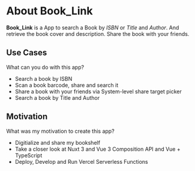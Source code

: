 # About <strong class="green">Book_Link</strong>

<strong class="green">Book_Link</strong> is a App to search a Book by _ISBN_ or _Title_ and _Author_.
And retrieve the book cover and description.
Share the book with your friends.

## Use Cases

What can you do with this app?

- Search a book by ISBN
- Scan a book barcode, share and search it
- Share a book with your friends via System-level share target picker
- Search a book by Title and Author

## Motivation

What was my motivation to create this app?

- Digitialize and share my bookshelf
- Take a closer look at Nuxt 3 and Vue 3 Composition API and Vue + TypeScript
- Deploy, Develop and Run Vercel Serverless Functions
